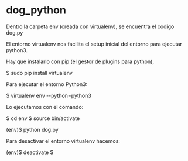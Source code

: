 # dog_python

Dentro la carpeta env (creada con virtualenv), se encuentra el codigo dog.py

El entorno virtualenv nos facilita el setup inicial del entorno para ejecutar python3.

Hay que instalarlo con pip (el gestor de plugins para python), 

$ sudo pip install virtualenv


Para ejecutar el entorno Python3:

$ virtualenv env --python=python3

Lo ejecutamos con el comando:

$ cd env
$ source bin/activate


(env)$ python dog.py


Para desactivar el entorno virtualenv hacemos:

(env)$ deactivate
$
